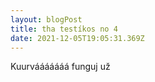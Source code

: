```yaml
---
layout: blogPost
title: tha testíkos no 4
date: 2021-12-05T19:05:31.369Z
---
```

Kuurvááááááá funguj už